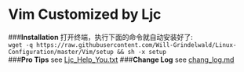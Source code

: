 # Vim Customized by Ljc
###**Installation**
打开终端，执行下面的命令就自动安装好了:  
`wget -q https://raw.githubusercontent.com/Will-Grindelwald/Linux-Configuration/master/Vim/setup && sh -x setup`  
###**Pro Tips**
see [Ljc_Help_You.txt](doc/Ljc_Help_You.txt)
###**Change Log**
see [chang_log.md](chang_log.md)
